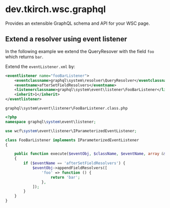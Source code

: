 # dev.tkirch.wsc.graphql

Provides an extensible GraphQL schema and API for your WSC page.

## Extend a resolver using event listener

In the following example we extend the QueryResover with the field `foo` which returns `bar`.

Extend the `eventListener.xml` by:

```XML
<eventlistener name="fooBarListener">
    <eventclassname>graphql\system\resolver\QueryResolver</eventclassname>
    <eventname>afterSetFieldResolvers</eventname>
    <listenerclassname>graphql\system\event\listener\FooBarListener</listenerclassname>
	<inherit>1</inherit>
</eventlistener>
```

`graphql\system\event\listener\FooBarListener.class.php`

```PHP
<?php
namespace graphql\system\event\listener;

use wcf\system\event\listener\IParameterizedEventListener;

class FooBarListener implements IParameterizedEventListener
{

    public function execute($eventObj, $className, $eventName, array &$parameters)
    {
        if ($eventName == 'afterSetFieldResolvers') {
            $eventObj->appendFieldResolvers([
                'foo' => function () {
                    return 'bar';
                },
            ]);
        }
    }
}
```
